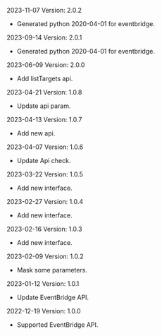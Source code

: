 2023-11-07 Version: 2.0.2
- Generated python 2020-04-01 for eventbridge.

2023-09-14 Version: 2.0.1
- Generated python 2020-04-01 for eventbridge.

2023-06-09 Version: 2.0.0
- Add listTargets api.

2023-04-21 Version: 1.0.8
- Update api param.

2023-04-13 Version: 1.0.7
- Add new api.

2023-04-07 Version: 1.0.6
- Update Api check.

2023-03-22 Version: 1.0.5
- Add new interface.

2023-02-27 Version: 1.0.4
- Add new interface.

2023-02-16 Version: 1.0.3
- Add new interface.

2023-02-09 Version: 1.0.2
- Mask some parameters.

2023-01-12 Version: 1.0.1
- Update EventBridge API.

2022-12-19 Version: 1.0.0
- Supported EventBridge API.

